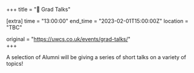 +++
title = "🎤 Grad Talks"

[extra]
time = "13:00:00"
end_time = "2023-02-01T15:00:00Z"
location = "TBC"

original = "https://uwcs.co.uk/events/grad-talks/"    
+++

A selection of Alumni will be giving a series of short talks on a variety of topics!
